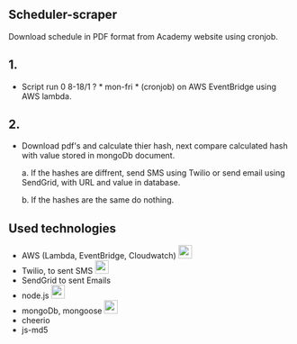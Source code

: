 ## Scheduler-scraper
Download schedule in PDF format from Academy website using cronjob. 

## 1. 
- Script run 0 8-18/1 ? * mon-fri * (cronjob) on AWS EventBridge using AWS lambda.
## 2.
- Download pdf's and calculate thier hash, next compare calculated hash with value stored in mongoDb document.

    a.  If the hashes are diffrent, send SMS using Twilio or send email using SendGrid, with URL and value in database.

    b.  If the hashes are the same do nothing.

## Used technologies ##
- AWS (Lambda, EventBridge, Cloudwatch)  <img height="24" width="24" src="https://cdn.simpleicons.org/amazonaws/white" />
- Twilio, to sent SMS <img height="24" width="24" src="https://cdn.simpleicons.org/twilio" />
- SendGrid to sent Emails
- node.js <img height="24" width="24" src="https://cdn.simpleicons.org/node.js" />
- mongoDb, mongoose <img height="24" width="24" src="https://cdn.simpleicons.org/mongodb" />
- cheerio
- js-md5
